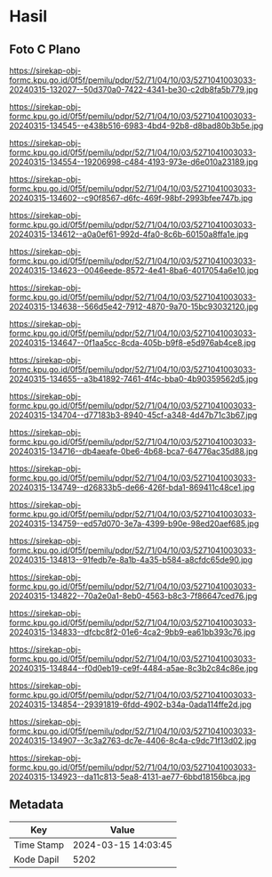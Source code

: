 # Hasil

## Foto C Plano

https://sirekap-obj-formc.kpu.go.id/0f5f/pemilu/pdpr/52/71/04/10/03/5271041003033-20240315-132027--50d370a0-7422-4341-be30-c2db8fa5b779.jpg

https://sirekap-obj-formc.kpu.go.id/0f5f/pemilu/pdpr/52/71/04/10/03/5271041003033-20240315-134545--e438b516-6983-4bd4-92b8-d8bad80b3b5e.jpg

https://sirekap-obj-formc.kpu.go.id/0f5f/pemilu/pdpr/52/71/04/10/03/5271041003033-20240315-134554--19206998-c484-4193-973e-d6e010a23189.jpg

https://sirekap-obj-formc.kpu.go.id/0f5f/pemilu/pdpr/52/71/04/10/03/5271041003033-20240315-134602--c90f8567-d6fc-469f-98bf-2993bfee747b.jpg

https://sirekap-obj-formc.kpu.go.id/0f5f/pemilu/pdpr/52/71/04/10/03/5271041003033-20240315-134612--a0a0ef61-992d-4fa0-8c6b-60150a8ffa1e.jpg

https://sirekap-obj-formc.kpu.go.id/0f5f/pemilu/pdpr/52/71/04/10/03/5271041003033-20240315-134623--0046eede-8572-4e41-8ba6-4017054a6e10.jpg

https://sirekap-obj-formc.kpu.go.id/0f5f/pemilu/pdpr/52/71/04/10/03/5271041003033-20240315-134638--566d5e42-7912-4870-9a70-15bc93032120.jpg

https://sirekap-obj-formc.kpu.go.id/0f5f/pemilu/pdpr/52/71/04/10/03/5271041003033-20240315-134647--0f1aa5cc-8cda-405b-b9f8-e5d976ab4ce8.jpg

https://sirekap-obj-formc.kpu.go.id/0f5f/pemilu/pdpr/52/71/04/10/03/5271041003033-20240315-134655--a3b41892-7461-4f4c-bba0-4b90359562d5.jpg

https://sirekap-obj-formc.kpu.go.id/0f5f/pemilu/pdpr/52/71/04/10/03/5271041003033-20240315-134704--d77183b3-8940-45cf-a348-4d47b71c3b67.jpg

https://sirekap-obj-formc.kpu.go.id/0f5f/pemilu/pdpr/52/71/04/10/03/5271041003033-20240315-134716--db4aeafe-0be6-4b68-bca7-64776ac35d88.jpg

https://sirekap-obj-formc.kpu.go.id/0f5f/pemilu/pdpr/52/71/04/10/03/5271041003033-20240315-134749--d26833b5-de66-426f-bda1-869411c48ce1.jpg

https://sirekap-obj-formc.kpu.go.id/0f5f/pemilu/pdpr/52/71/04/10/03/5271041003033-20240315-134759--ed57d070-3e7a-4399-b90e-98ed20aef685.jpg

https://sirekap-obj-formc.kpu.go.id/0f5f/pemilu/pdpr/52/71/04/10/03/5271041003033-20240315-134813--91fedb7e-8a1b-4a35-b584-a8cfdc65de90.jpg

https://sirekap-obj-formc.kpu.go.id/0f5f/pemilu/pdpr/52/71/04/10/03/5271041003033-20240315-134822--70a2e0a1-8eb0-4563-b8c3-7f86647ced76.jpg

https://sirekap-obj-formc.kpu.go.id/0f5f/pemilu/pdpr/52/71/04/10/03/5271041003033-20240315-134833--dfcbc8f2-01e6-4ca2-9bb9-ea61bb393c76.jpg

https://sirekap-obj-formc.kpu.go.id/0f5f/pemilu/pdpr/52/71/04/10/03/5271041003033-20240315-134844--f0d0eb19-ce9f-4484-a5ae-8c3b2c84c86e.jpg

https://sirekap-obj-formc.kpu.go.id/0f5f/pemilu/pdpr/52/71/04/10/03/5271041003033-20240315-134854--29391819-6fdd-4902-b34a-0ada114ffe2d.jpg

https://sirekap-obj-formc.kpu.go.id/0f5f/pemilu/pdpr/52/71/04/10/03/5271041003033-20240315-134907--3c3a2763-dc7e-4406-8c4a-c9dc71f13d02.jpg

https://sirekap-obj-formc.kpu.go.id/0f5f/pemilu/pdpr/52/71/04/10/03/5271041003033-20240315-134923--da11c813-5ea8-4131-ae77-6bbd18156bca.jpg


## Metadata

| Key        | Value               |
| ---------- | ------------------- |
| Time Stamp | 2024-03-15 14:03:45 |
| Kode Dapil | 5202                |



